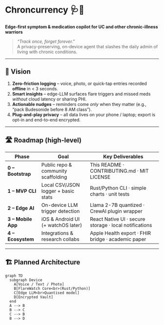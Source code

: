 # Chroncurrency 🩺📲  
**Edge-first symptom & medication copilot for UC and other chronic-illness warriors**

> *“Track once, forget forever.”*  
> A privacy-preserving, on-device agent that slashes the daily admin of living with chronic conditions.

---

## 🌟 Vision

1. **Zero-friction logging** – voice, photo, or quick-tap entries recorded **offline** in < 3 seconds.  
2. **Smart insights** – edge-LLM surfaces flare triggers and missed meds *without* cloud latency or sharing PHI.  
3. **Actionable nudges** – reminders come *only* when they matter (e.g., “pack Budesonide before 8 AM class”).  
4. **Plug-and-play privacy** – all data lives on your phone / laptop; export is opt-in and end-to-end encrypted.  

---

## 🛣️ Roadmap (high-level)

| Phase | Goal | Key Deliverables |
|-------|------|------------------|
| **0 – Bootstrap** | Public repo & community scaffolding | This README · CONTRIBUTING.md · MIT LICENSE |
| **1 – MVP CLI** | Local CSV/JSON logger + basic stats | Rust/Python CLI · simple charts · unit tests |
| **2 – Edge AI** | On-device LLM trigger detection | Llama 2-7B quantized · CrewAI plugin wrapper |
| **3 – Mobile App** | iOS & Android UI (+ watchOS later) | React Native UI · secure storage · local notifications |
| **4 – Ecosystem** | Integrations & research collabs | Apple Health export · FHIR bridge · academic paper |

---

## 🏗️ Planned Architecture

```mermaid
graph TD
  subgraph Device
    A[Voice / Text / Photo]
    B[FlareWatch Core<br>(Rust/Python)]
    C[Edge LLM<br>Quantised model]
    D[Encrypted Vault]
  end
  A --> B
  B --> C
  C --> B
  B --> D
```
